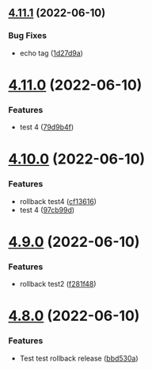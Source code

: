 ## [4.11.1](https://github.com/Hussein-Attie/APT3/compare/v4.11.0...v4.11.1) (2022-06-10)


### Bug Fixes

* echo tag ([1d27d9a](https://github.com/Hussein-Attie/APT3/commit/1d27d9af0eef956190f84d3e268cf9e79a0c49e6))



# [4.11.0](https://github.com/Hussein-Attie/APT3/compare/v4.10.0...v4.11.0) (2022-06-10)


### Features

* test 4  ([79d9b4f](https://github.com/Hussein-Attie/APT3/commit/79d9b4f0c8deb0f269ebad9060facc7ea4ab31eb))



# [4.10.0](https://github.com/Hussein-Attie/APT3/compare/v4.9.0...v4.10.0) (2022-06-10)


### Features

* rollback test4 ([cf13616](https://github.com/Hussein-Attie/APT3/commit/cf13616e9bf26be1630d7d57f02201eaca1c44bb))
* test 4 ([97cb99d](https://github.com/Hussein-Attie/APT3/commit/97cb99d70fb36e29bb8558f14cf57b3156f825cb))



# [4.9.0](https://github.com/Hussein-Attie/APT3/compare/v4.8.0...v4.9.0) (2022-06-10)


### Features

* rollback test2  ([f281f48](https://github.com/Hussein-Attie/APT3/commit/f281f4838a232f528ceb49427730b5b89aa1fae9))



# [4.8.0](https://github.com/Hussein-Attie/APT3/compare/v4.7.0...v4.8.0) (2022-06-10)


### Features

* Test test rollback release ([bbd530a](https://github.com/Hussein-Attie/APT3/commit/bbd530a8aff6eb666b8775e8390661052248ff19))



